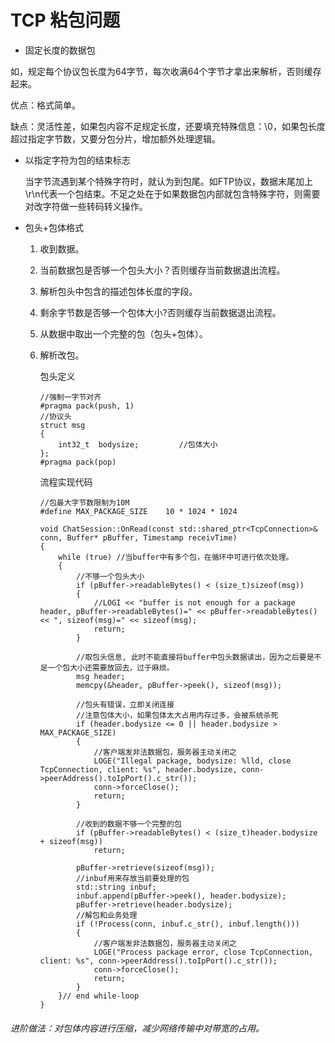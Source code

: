 # TCP 粘包问题

- 固定长度的数据包

如，规定每个协议包长度为64字节，每次收满64个字节才拿出来解析，否则缓存起来。

优点：格式简单。

缺点：灵活性差，如果包内容不足规定长度，还要填充特殊信息：\0，如果包长度超过指定字节数，又要分包分片，增加额外处理逻辑。



- 以指定字符为包的结束标志

  当字节流遇到某个特殊字符时，就认为到包尾。如FTP协议，数据末尾加上\r\n代表一个包结束。不足之处在于如果数据包内部就包含特殊字符，则需要对改字符做一些转码转义操作。

- 包头+包体格式

  1. 收到数据。

  2. 当前数据包是否够一个包头大小？否则缓存当前数据退出流程。

  3. 解析包头中包含的描述包体长度的字段。

  4. 剩余字节数是否够一个包体大小?否则缓存当前数据退出流程。

  5. 从数据中取出一个完整的包（包头+包体）。

  6. 解析改包。

     包头定义

     ```
     //强制一字节对齐
     #pragma pack(push, 1)
     //协议头
     struct msg
     {   
         int32_t  bodysize;         //包体大小  
     };
     #pragma pack(pop)
     ```

     流程实现代码

     ```
     //包最大字节数限制为10M
     #define MAX_PACKAGE_SIZE    10 * 1024 * 1024
     
     void ChatSession::OnRead(const std::shared_ptr<TcpConnection>& conn, Buffer* pBuffer, Timestamp receivTime)
     {
         while (true) //当buffer中有多个包，在循环中可进行依次处理。
         {
             //不够一个包头大小
             if (pBuffer->readableBytes() < (size_t)sizeof(msg))
             {
                 //LOGI << "buffer is not enough for a package header, pBuffer->readableBytes()=" << pBuffer->readableBytes() << ", sizeof(msg)=" << sizeof(msg);
                 return;
             }
     
             //取包头信息, 此时不能直接将buffer中包头数据读出，因为之后要是不足一个包大小还需要放回去，过于麻烦。
             msg header;
             memcpy(&header, pBuffer->peek(), sizeof(msg));
     
             //包头有错误，立即关闭连接
             //注意包体大小，如果包体太大占用内存过多，会被系统杀死
             if (header.bodysize <= 0 || header.bodysize > MAX_PACKAGE_SIZE)
             {
                 //客户端发非法数据包，服务器主动关闭之
                 LOGE("Illegal package, bodysize: %lld, close TcpConnection, client: %s", header.bodysize, conn->peerAddress().toIpPort().c_str());
                 conn->forceClose();
                 return;
             }
     
             //收到的数据不够一个完整的包
             if (pBuffer->readableBytes() < (size_t)header.bodysize + sizeof(msg))
                 return;
     
             pBuffer->retrieve(sizeof(msg));
             //inbuf用来存放当前要处理的包
             std::string inbuf;
             inbuf.append(pBuffer->peek(), header.bodysize);
             pBuffer->retrieve(header.bodysize);          
             //解包和业务处理
             if (!Process(conn, inbuf.c_str(), inbuf.length()))
             {
                 //客户端发非法数据包，服务器主动关闭之
                 LOGE("Process package error, close TcpConnection, client: %s", conn->peerAddress().toIpPort().c_str());
                 conn->forceClose();
                 return;
             }              
         }// end while-loop
     }
     ```

     

###### 进阶做法：对包体内容进行压缩，减少网络传输中对带宽的占用。

